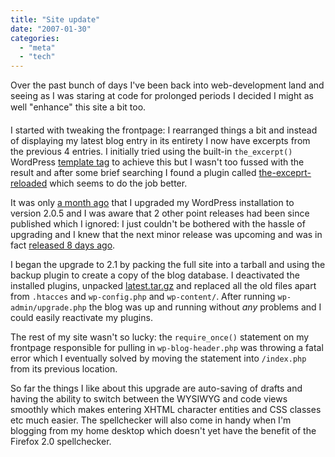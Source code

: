 ```yaml
---
title: "Site update"
date: "2007-01-30"
categories: 
  - "meta"
  - "tech"
---
```


Over the past bunch of days I've been back into web-development land and seeing as I was staring at code for prolonged periods I decided I might as well "enhance" this site a bit too.

I started with tweaking the frontpage: I rearranged things a bit and instead of displaying my latest blog entry in its entirety I now have excerpts from the previous 4 entries. I initially tried using the built-in `the_excerpt()` WordPress [template tag](http://codex.wordpress.org/Template_Tags) to achieve this but I wasn't too fussed with the result and after some brief searching I found a plugin called [the-exceprt-reloaded](http://guff.szub.net/2005/02/26/the-excerpt-reloaded/) which seems to do the job better.

It was only [a month ago](/2006/12/30/wordpress-205/) that I upgraded my WordPress installation to version 2.0.5 and I was aware that 2 other point releases had been since published which I ignored: I just couldn't be bothered with the hassle of upgrading and I knew that the next minor release was upcoming and was in fact [released 8 days ago](http://wordpress.org/development/2007/01/ella-21/).

I began the upgrade to 2.1 by packing the full site into a tarball and using the backup plugin to create a copy of the blog database. I deactivated the installed plugins, unpacked [latest.tar.gz](http://wordpress.org/latest.tar.gz) and replaced all the old files apart from `.htacces` and `wp-config.php` and `wp-content/`. After running `wp-admin/upgrade.php` the blog was up and running without _any_ problems and I could easily reactivate my plugins.

The rest of my site wasn't so lucky: the `require_once()` statement on my frontpage responsible for pulling in `wp-blog-header.php` was throwing a fatal error which I eventually solved by moving the statement into `/index.php` from its previous location.

So far the things I like about this upgrade are auto-saving of drafts and having the ability to switch between the WYSIWYG and code views smoothly which makes entering XHTML character entities and CSS classes etc much easier. The spellchecker will also come in handy when I'm blogging from my home desktop which doesn't yet have the benefit of the Firefox 2.0 spellchecker.
